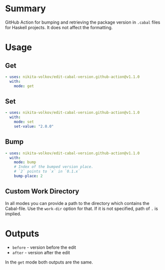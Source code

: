 # Summary

GitHub Action for bumping and retrieving the package version in `.cabal` files for Haskell projects. It does not affect the formatting.

# Usage

## Get

```yaml
- uses: nikita-volkov/edit-cabal-version.github-action@v1.1.0
  with:
    mode: get
```

## Set

```yaml
- uses: nikita-volkov/edit-cabal-version.github-action@v1.1.0
  with:
    mode: set
    set-value: "2.0.0"
```

## Bump

```yaml
- uses: nikita-volkov/edit-cabal-version.github-action@v1.1.0
  with:
    mode: bump
    # Index of the bumped version place.
    # `2` points to `x` in `0.1.x`
    bump-place: 2
```

## Custom Work Directory

In all modes you can provide a path to the directory which contains the Cabal-file. Use the `work-dir` option for that. If it is not specified, path of `.` is implied.

# Outputs

- `before` - version before the edit
- `after` - version after the edit

In the `get` mode both outputs are the same.
